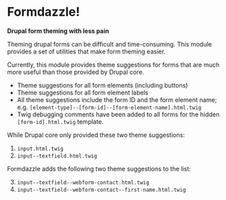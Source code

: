 # Formdazzle!

**Drupal form theming with less pain**

Theming drupal forms can be difficult and time-consuming. This module provides a
set of utilities that make form theming easier.

Currently, this module provides theme suggestions for forms that are much more
useful than those provided by Drupal core.

- Theme suggestions for all form elements (including buttons)
- Theme suggestions for all form element labels
- All theme suggestions include the form ID and the form element name;
  e.g. `[element-type]--[form-id]--[form-element-name].html.twig`
- Twig debugging comments have been added to all forms for the hidden
  `[form-id].html.twig` template.

While Drupal core only provided these two theme suggestions:

1. `input.html.twig`
2. `input--textfield.html.twig`

Formdazzle adds the following two theme suggestions to the list:

3. `input--textfield--webform-contact.html.twig`
4. `input--textfield--webform-contact--first-name.html.twig`
